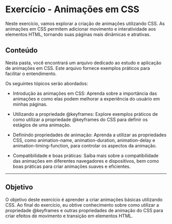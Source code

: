 # Exercício - Animações em CSS

Neste exercício, vamos explorar a criação de animações utilizando CSS. As animações em CSS permitem adicionar movimento e interatividade aos elementos HTML, tornando suas páginas mais dinâmicas e atrativas.

## Conteúdo

Nesta pasta, você encontrará um arquivo dedicado ao estudo e aplicação de animações em CSS. Este arquivo fornece exemplos práticos para facilitar o entendimento.

Os seguintes tópicos serão abordados:

- Introdução às animações em CSS: Aprenda sobre a importância das animações e como elas podem melhorar a experiência do usuário em minhas páginas.

- Utilizando a propriedade @keyframes: Explore exemplos práticos de como utilizar a propriedade @keyframes do CSS para definir os estágios de uma animação.

- Definindo propriedades de animação: Aprenda a utilizar as propriedades CSS, como animation-name, animation-duration, animation-delay e animation-timing-function, para controlar os aspectos da animação.

- Compatibilidade e boas práticas: Saiba mais sobre a compatibilidade das animações em diferentes navegadores e dispositivos, bem como boas práticas para criar animações suaves e eficientes.

---

## Objetivo

O objetivo deste exercício é aprender a criar animações básicas utilizando CSS. Ao final do exercício, eu obtive conhecimento sobre como utilizar a propriedade @keyframes e outras propriedades de animação do CSS para criar efeitos de movimento e transição em elementos HTML.
